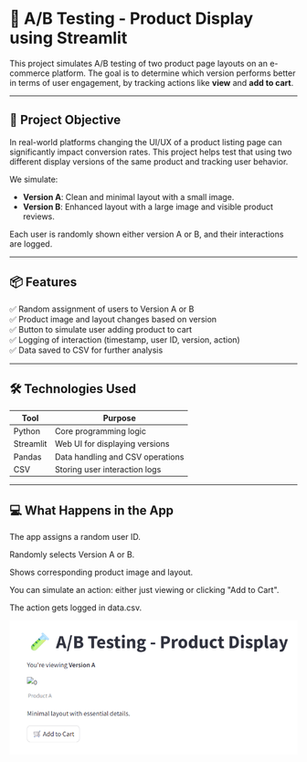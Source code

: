 # 🧪 A/B Testing - Product Display using Streamlit

This project simulates A/B testing of two product page layouts on an e-commerce platform. The goal is to determine which version performs better in terms of user engagement, by tracking actions like **view** and **add to cart**.

---

## 🎯 Project Objective

In real-world platforms changing the UI/UX of a product listing page can significantly impact conversion rates. This project helps test that using two different display versions of the same product and tracking user behavior.

We simulate:

- **Version A**: Clean and minimal layout with a small image.
- **Version B**: Enhanced layout with a large image and visible product reviews.

Each user is randomly shown either version A or B, and their interactions are logged.

---

## 📦 Features

✅ Random assignment of users to Version A or B  
✅ Product image and layout changes based on version  
✅ Button to simulate user adding product to cart  
✅ Logging of interaction (timestamp, user ID, version, action)  
✅ Data saved to CSV for further analysis

---

## 🛠️ Technologies Used

| Tool        | Purpose                          |
|-------------|----------------------------------|
| Python      | Core programming logic           |
| Streamlit   | Web UI for displaying versions   |
| Pandas      | Data handling and CSV operations |
| CSV         | Storing user interaction logs    |

---

## 💻 What Happens in the App
The app assigns a random user ID.

Randomly selects Version A or B.

Shows corresponding product image and layout.

You can simulate an action: either just viewing or clicking "Add to Cart".

The action gets logged in data.csv.

![Output](https://github.com/AnanyaS-03/ML/blob/main/AB%20Testing%20on%20product%20display/Screenshot%202025-05-06%20151811.png?raw=true)

